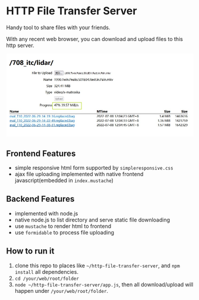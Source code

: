 # HTTP File Transfer Server
Handy tool to share files with your friends.

With any recent web browser, you can download and upload files to this http server.

![image](screenshot.jpg)

## Frontend Features
* simple responsive html form supported by `simpleresponsive.css`
* ajax file uploading implemented with native frontend javascript(embedded in `index.mustache`)

## Backend Features
* implemented with node.js 
* native node.js to list directory and serve static file downloading
* use `mustache` to render html to frontend
* use `formidable` to process file uploading 

## How to run it

1. clone this repo to places like `~/http-file-transfer-server`, and `npm install` all dependencies.
2. `cd /your/web/root/folder`
3. `node ~/http-file-transfer-server/app.js`, then all download/upload will happen under `/your/web/root/folder`.